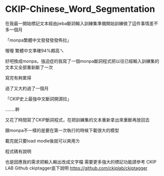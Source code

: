 # CKIP-Chinese_Word_Segmentation

在我最一開始標記文本經由jieba斷詞輸入訓練集準備開始訓練做了這件事情差不多一個月

「monpa繁體中文發發發發佈拉」

喔喔 繁體中文準確94%頗高ㄟ

好吧換成monpa，強迫症的我寫了一個monpa斷詞程式把以往已經輸入訓練集的文本又全部重新斷了一次

寫完有夠累得

過了又大約過了一個月

「CKIP史上最強中文斷詞開源拉」

........幹

又花了時間寫了CKIP斷詞程式，在把訓練集的文本重新拿出來重斷再放回去

跟monpa不一樣的是要在第一次執行的時候下載很大的模型

載完就只要load modle後就可以爽用ㄌ

程式碼有說明

也是因應我的需求把輸入輸出改成文字檔
需要更多強大的標記功能請參考
CKIP LAB Github ckiptagger底下說明
https://github.com/ckiplab/ckiptagger
